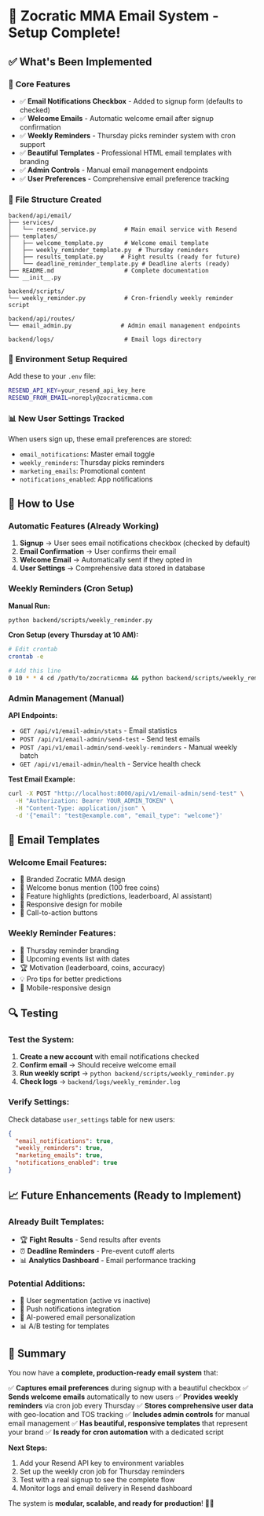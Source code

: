 # 📧 Zocratic MMA Email System - Setup Complete!

## ✅ What's Been Implemented

### 🎯 **Core Features**
- ✅ **Email Notifications Checkbox** - Added to signup form (defaults to checked)
- ✅ **Welcome Emails** - Automatic welcome email after signup confirmation
- ✅ **Weekly Reminders** - Thursday picks reminder system with cron support
- ✅ **Beautiful Templates** - Professional HTML email templates with branding
- ✅ **Admin Controls** - Manual email management endpoints
- ✅ **User Preferences** - Comprehensive email preference tracking

### 📁 **File Structure Created**
```
backend/api/email/
├── services/
│   └── resend_service.py        # Main email service with Resend
├── templates/
│   ├── welcome_template.py      # Welcome email template
│   ├── weekly_reminder_template.py  # Thursday reminders
│   ├── results_template.py     # Fight results (ready for future)
│   └── deadline_reminder_template.py # Deadline alerts (ready)
├── README.md                    # Complete documentation
└── __init__.py

backend/scripts/
└── weekly_reminder.py           # Cron-friendly weekly reminder script

backend/api/routes/
└── email_admin.py              # Admin email management endpoints

backend/logs/                    # Email logs directory
```

### 🔧 **Environment Setup Required**

Add these to your `.env` file:
```bash
RESEND_API_KEY=your_resend_api_key_here
RESEND_FROM_EMAIL=noreply@zocraticmma.com
```

### 📊 **New User Settings Tracked**
When users sign up, these email preferences are stored:
- `email_notifications`: Master email toggle
- `weekly_reminders`: Thursday picks reminders  
- `marketing_emails`: Promotional content
- `notifications_enabled`: App notifications

## 🚀 **How to Use**

### **Automatic Features (Already Working)**
1. **Signup** → User sees email notifications checkbox (checked by default)
2. **Email Confirmation** → User confirms their email
3. **Welcome Email** → Automatically sent if they opted in
4. **User Settings** → Comprehensive data stored in database

### **Weekly Reminders (Cron Setup)**

**Manual Run:**
```bash
python backend/scripts/weekly_reminder.py
```

**Cron Setup (every Thursday at 10 AM):**
```bash
# Edit crontab
crontab -e

# Add this line
0 10 * * 4 cd /path/to/zocraticmma && python backend/scripts/weekly_reminder.py
```

### **Admin Management (Manual)**

**API Endpoints:**
- `GET /api/v1/email-admin/stats` - Email statistics
- `POST /api/v1/email-admin/send-test` - Send test emails
- `POST /api/v1/email-admin/send-weekly-reminders` - Manual weekly batch
- `GET /api/v1/email-admin/health` - Service health check

**Test Email Example:**
```bash
curl -X POST "http://localhost:8000/api/v1/email-admin/send-test" \
  -H "Authorization: Bearer YOUR_ADMIN_TOKEN" \
  -H "Content-Type: application/json" \
  -d '{"email": "test@example.com", "email_type": "welcome"}'
```

## 🎨 **Email Templates**

### **Welcome Email Features:**
- 🥊 Branded Zocratic MMA design
- 🎁 Welcome bonus mention (100 free coins)
- 🎯 Feature highlights (predictions, leaderboard, AI assistant)
- 📱 Responsive design for mobile
- 🔗 Call-to-action buttons

### **Weekly Reminder Features:**
- 📅 Thursday reminder branding
- 🥊 Upcoming events list with dates
- 🏆 Motivation (leaderboard, coins, accuracy)
- 💡 Pro tips for better predictions
- 📱 Mobile-responsive design

## 🔍 **Testing**

### **Test the System:**
1. **Create a new account** with email notifications checked
2. **Confirm email** → Should receive welcome email
3. **Run weekly script** → `python backend/scripts/weekly_reminder.py`
4. **Check logs** → `backend/logs/weekly_reminder.log`

### **Verify Settings:**
Check database `user_settings` table for new users:
```json
{
  "email_notifications": true,
  "weekly_reminders": true,
  "marketing_emails": true,
  "notifications_enabled": true
}
```

## 📈 **Future Enhancements (Ready to Implement)**

### **Already Built Templates:**
- 🏆 **Fight Results** - Send results after events
- ⏰ **Deadline Reminders** - Pre-event cutoff alerts
- 📊 **Analytics Dashboard** - Email performance tracking

### **Potential Additions:**
- 🎯 User segmentation (active vs inactive)
- 📱 Push notifications integration
- 🤖 AI-powered email personalization
- 📊 A/B testing for templates

## 🎯 **Summary**

You now have a **complete, production-ready email system** that:

✅ **Captures email preferences** during signup with a beautiful checkbox
✅ **Sends welcome emails** automatically to new users
✅ **Provides weekly reminders** via cron job every Thursday
✅ **Stores comprehensive user data** with geo-location and TOS tracking
✅ **Includes admin controls** for manual email management
✅ **Has beautiful, responsive templates** that represent your brand
✅ **Is ready for cron automation** with a dedicated script

**Next Steps:**
1. Add your Resend API key to environment variables
2. Set up the weekly cron job for Thursday reminders
3. Test with a real signup to see the complete flow
4. Monitor logs and email delivery in Resend dashboard

The system is **modular, scalable, and ready for production**! 🎉📧